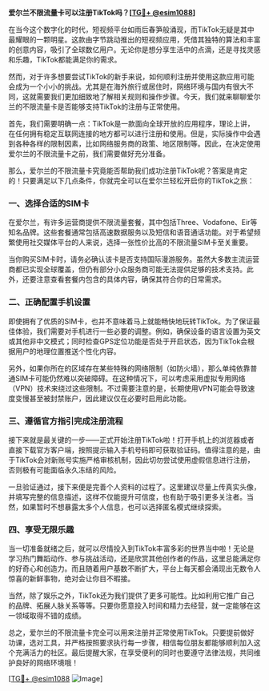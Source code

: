 **爱尔兰不限流量卡可以注册TikTok吗？[[TG💪+ @esim1088](https://t.me/s/esim1088)]**

在当今这个数字化的时代，短视频平台如雨后春笋般涌现，而TikTok无疑是其中最耀眼的一颗明星。这款由字节跳动推出的短视频应用，凭借其独特的算法和丰富的创意内容，吸引了全球数亿用户。无论你是想分享生活中的点滴，还是寻找灵感和乐趣，TikTok都能满足你的需求。

然而，对于许多想要尝试TikTok的新手来说，如何顺利注册并使用这款应用可能会成为一个小小的挑战。尤其是在海外旅行或居住时，网络环境与国内有很大不同，这就需要我们更加细致地了解相关规则和操作步骤。今天，我们就来聊聊爱尔兰的不限流量卡是否能够支持TikTok的注册与正常使用。

首先，我们需要明确一点：TikTok是一款面向全球开放的应用程序，理论上讲，在任何拥有稳定互联网连接的地方都可以进行注册和使用。但是，实际操作中会遇到各种各样的限制因素，比如网络服务商的政策、地区限制等。因此，在决定使用爱尔兰的不限流量卡之前，我们需要做好充分准备。

那么，爱尔兰的不限流量卡究竟能否帮助我们成功注册TikTok呢？答案是肯定的！只要满足以下几点条件，你就完全可以在爱尔兰轻松开启你的TikTok之旅：

### 一、选择合适的SIM卡

在爱尔兰，有许多运营商提供不限流量套餐，其中包括Three、Vodafone、Eir等知名品牌。这些套餐通常包括高速数据服务以及短信和语音通话功能。对于希望频繁使用社交媒体平台的人来说，选择一张性价比高的不限流量SIM卡至关重要。

当你购买SIM卡时，请务必确认该卡是否支持国际漫游服务。虽然大多数主流运营商都已实现全球覆盖，但仍有部分小众服务商可能无法提供足够的技术支持。此外，还要注意查看套餐内包含的具体内容，确保其符合你的日常需求。

### 二、正确配置手机设置

即使拥有了优质的SIM卡，也并不意味着马上就能畅快地玩转TikTok。为了保证最佳体验，我们需要对手机进行一些必要的调整。例如，确保设备的语言设置为英文或其他非中文模式；同时检查GPS定位功能是否处于开启状态，因为TikTok会根据用户的地理位置推送个性化内容。

另外，如果你所在的区域存在某些特殊的网络限制（如防火墙），那么单纯依靠普通SIM卡可能仍然难以突破障碍。在这种情况下，可以考虑采用虚拟专用网络（VPN）技术来绕过这些限制。不过需要注意的是，长期使用VPN可能会导致速度变慢甚至被封禁账户，因此建议仅在必要时启用此功能。

### 三、遵循官方指引完成注册流程

接下来就是最关键的一步——正式开始注册TikTok啦！打开手机上的浏览器或者直接下载官方客户端，按照提示输入手机号码即可获取验证码。值得注意的是，由于TikTok会对新账号实施严格审核机制，因此切勿尝试使用虚假信息进行注册，否则极有可能面临永久冻结的风险。

一旦验证通过，接下来便是完善个人资料的过程了。这里建议尽量上传真实头像，并填写完整的信息描述，这样不仅能提升可信度，也有助于吸引更多关注者。当然，如果暂时不想暴露太多个人信息，也可以选择匿名模式继续探索。

### 四、享受无限乐趣

当一切准备就绪之后，就可以尽情投入到TikTok丰富多彩的世界当中啦！无论是学习热门舞蹈动作、参与挑战活动，还是欣赏其他创作者的作品，这里总能满足你的好奇心和创造力。而且随着用户基数不断扩大，平台上每天都会涌现出无数令人惊喜的新鲜事物，绝对会让你目不暇接。

当然，除了娱乐之外，TikTok还为我们提供了更多可能性。比如利用它推广自己的品牌、拓展人脉关系等等。只要你愿意投入时间和精力去经营，就一定能够在这一领域取得不错的成绩。

总之，爱尔兰的不限流量卡完全可以用来注册并正常使用TikTok。只要提前做好功课，选对工具，并严格按照要求执行每一步骤，相信每位朋友都能够顺利加入这个充满活力的社区。最后提醒大家，在享受便利的同时也要遵守法律法规，共同维护良好的网络环境哦！

[[TG💪+ @esim1088](https://t.me/s/esim1088) ![Image](https://i.postimg.cc/4NQfJmqS/Snipaste-2025-05-13-00-14-12.png)]